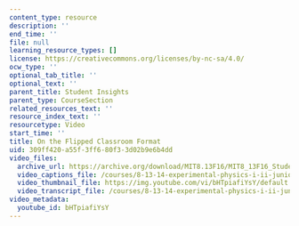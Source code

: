 ```yaml
---
content_type: resource
description: ''
end_time: ''
file: null
learning_resource_types: []
license: https://creativecommons.org/licenses/by-nc-sa/4.0/
ocw_type: ''
optional_tab_title: ''
optional_text: ''
parent_title: Student Insights
parent_type: CourseSection
related_resources_text: ''
resource_index_text: ''
resourcetype: Video
start_time: ''
title: On the Flipped Classroom Format
uid: 309ff420-a55f-3ff6-80f3-3d02b9e6b4dd
video_files:
  archive_url: https://archive.org/download/MIT8.13F16/MIT8_13F16_Students_Flipped_Classroom_300k.mp4
  video_captions_file: /courses/8-13-14-experimental-physics-i-ii-junior-lab-fall-2016-spring-2017/c1cd0a0d2de75a8ebf2c5fdb3fe5f387_bHTpiafiYsY.vtt
  video_thumbnail_file: https://img.youtube.com/vi/bHTpiafiYsY/default.jpg
  video_transcript_file: /courses/8-13-14-experimental-physics-i-ii-junior-lab-fall-2016-spring-2017/e4d15391d1f6a1cae0b02fd37c196b80_bHTpiafiYsY.pdf
video_metadata:
  youtube_id: bHTpiafiYsY
---
```

